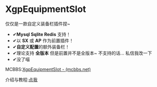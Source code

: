 # XgpEquipmentSlot

仅仅是一款自定义装备栏插件捏~
- ✔**Mysql Sqlite Redis** 支持！
- ✔以 **SX** 或 **AP** 作为前置插件！
- ✔**自定义配置**的额外装备栏！ 
- ✔理论支持 **全版本**  但是前置并不是全版本~ 不支持的话... 私信我改一下
- ✔没了喵 

MCBBS:[XgpEquipmentSlot - (mcbbs.net)](https://www.mcbbs.net/thread-1459332-1-1.html)

介绍与教程:[点我](https://xgpjun.github.io/XgpEquipmentSlot/index.html)